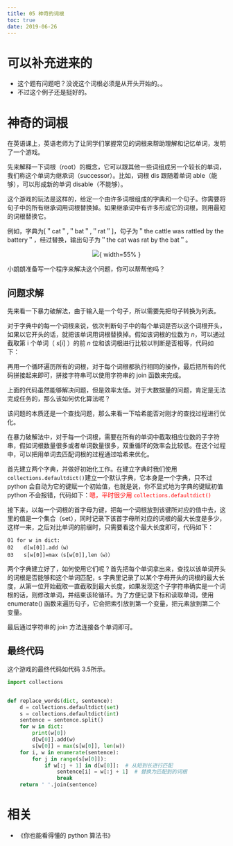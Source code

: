 ```yaml
---
title: 05 神奇的词根
toc: true
date: 2019-06-26
---
```

# 可以补充进来的

- 这个题有问题吧？没说这个词根必须是从开头开始的。。
- 不过这个例子还是挺好的。

# 神奇的词根

在英语课上，英语老师为了让同学们掌握常见的词根来帮助理解和记忆单词，发明了一个游戏。

先来解释一下词根（root）的概念，它可以跟其他一些词组成另一个较长的单词，我们称这个单词为继承词（successor）。比如，词根 dis 跟随着单词 able（能够），可以形成新的单词 disable（不能够）。

这个游戏的玩法是这样的，给定一个由许多词根组成的字典和一个句子。你需要将句子中的所有继承词用词根替换掉。如果继承词中有许多形成它的词根，则用最短的词根替换它。

例如，字典为[＂cat＂,＂bat＂,＂rat＂]，句子为＂the cattle was rattled by the battery＂，经过替换，输出句子为＂the cat was rat by the bat＂。

<center>

![](http://images.iterate.site/blog/image/20190701/RwOIYQ2ERVSN.png?imageslim){ width=55% }
</center>

小朗朗准备写一个程序来解决这个问题，你可以帮帮他吗？

## 问题求解

先来看一下暴力破解法，由于输入是一个句子，所以需要先把句子转换为列表。

对于字典中的每一个词根来说，依次判断句子中的每个单词是否以这个词根开头，如果以它开头的话，就把该单词用词根替换掉。假如该词根的位数为 $n$，可以通过截取第 i 个单词（ $s[i]$ ）的前 $n$ 位和该词根进行比较以判断是否相等，代码如下：


再用一个循环遍历所有的词根，对于每个词根都执行相同的操作，最后把所有的代码拼接起来即可，拼接字符串可以使用字符串的 join 函数来完成。

上面的代码虽然能够解决问题，但是效率太低。对于大数据量的问题，肯定是无法完成任务的，那么该如何优化算法呢？

该问题的本质还是一个查找问题，那么来看一下哈希能否对刚才的查找过程进行优化。

在暴力破解法中，对于每一个词根，需要在所有的单词中截取相应位数的子字符串，假如词根数量很多或者单词数量很多，双重循环的效率会比较低。在这个过程中，可以把用单词去匹配词根的过程通过哈希来优化。

首先建立两个字典，并做好初始化工作。在建立字典时我们使用 `collections.defaultdict()`建立一个默认字典，它本身是一个字典，只不过 python 会自动为它的键赋一个初始值，也就是说，你不显式地为字典的键赋初值 python 不会报错，代码如下：<span style="color:red;">嗯，平时很少用 `collections.defaultdict()` </span>



接下来，以每一个词根的首字母为键，把每一个词根放到该键所对应的值中去，这里的值是一个集合（set），同时记录下该首字母所对应的词根的最大长度是多少，这样一来，之后对比单词的前缀时，只需要看这个最大长度即可，代码如下：

```
01 for w in dict:
02　　d[w[0]].add（w）
03　　s[w[0]]=max（s[w[0]],len（w））
```


两个字典建立好了，如何使用它们呢？首先把每个单词拿出来，查找以该单词开头的词根是否能够和这个单词匹配，s 字典里记录了以某个字母开头的词根的最大长度，从第一位开始截取一直截取到最大长度，如果发现这个子字符串确实是一个词根的话，则修改单词，并结束该轮循环。为了方便记录下标和读取单词，使用 enumerate() 函数来遍历句子，它会把索引放到第一个变量，把元素放到第二个变量。

最后通过字符串的 join 方法连接各个单词即可。

## 最终代码

这个游戏的最终代码如代码 3.5所示。

```py
import collections


def replace_words(dict, sentence):
    d = collections.defaultdict(set)
    s = collections.defaultdict(int)
    sentence = sentence.split()
    for w in dict:
        print(w[0])
        d[w[0]].add(w)
        s[w[0]] = max(s[w[0]], len(w))
    for i, w in enumerate(sentence):
        for j in range(s[w[0]]):
            if w[:j + 1] in d[w[0]]:  # 从短到长进行匹配
                sentence[i] = w[:j + 1]  # 替换为匹配到的词根
                break
    return ' '.join(sentence)
```




# 相关

- 《你也能看得懂的 python 算法书》

